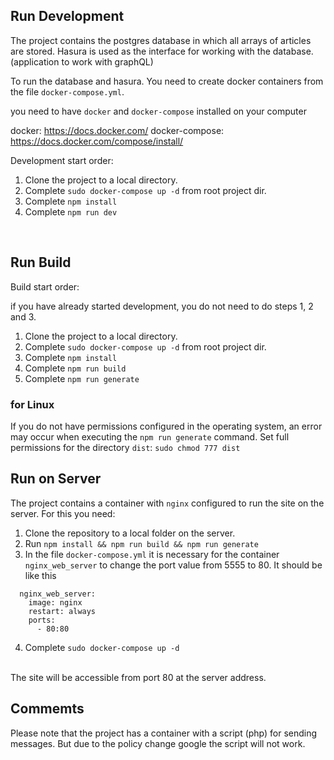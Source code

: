 ## Run Development

The project contains the postgres database in which all arrays of articles are stored. Hasura is used as the interface for working with the database. (application to work with graphQL)

To run the database and hasura. You need to create docker containers from the file `docker-compose.yml`.

you need to have `docker` and `docker-compose` installed on your computer

docker: https://docs.docker.com/
docker-compose: https://docs.docker.com/compose/install/

Development start order:
1. Clone the project to a local directory.
2. Complete `sudo docker-compose up -d` from root project dir.
3. Complete `npm install`
4. Complete `npm run dev`

<br>

## Run Build

Build start order:

if you have already started development, you do not need to do steps 1, 2 and 3.

1. Clone the project to a local directory.
2. Complete `sudo docker-compose up -d` from root project dir.
3. Complete `npm install`
4. Complete `npm run build`
5. Complete `npm run generate`

### for Linux 

If you do not have permissions configured in the operating system, an error may occur when executing the `npm run generate` command. Set full permissions for the directory `dist`: `sudo chmod 777 dist`


## Run on Server 

The project contains a container with `nginx` configured to run the site on the server. For this you need:
1. Clone the repository to a local folder on the server.
2. Run `npm install && npm run build && npm run generate`
3. In the file `docker-compose.yml` it is necessary for the container `nginx_web_server` to change the port value from 5555 to 80. It should be like this 
```
  nginx_web_server:
    image: nginx
    restart: always
    ports:
      - 80:80
```  
4. Complete `sudo docker-compose up -d`
<br>
The site will be accessible from port 80 at the server address.

## Commemts
Please note that the project has a container with a script (php) for sending messages. But due to the policy change google the script will not work.
